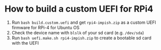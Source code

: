 # How to build a custom UEFI for RPi4

1. Run `bash build.custom.uefi` and get `rpi4-impish.zip` as a custom UEFI firmware for RPi-4 for Ubuntu OS
2. Check the device name with `blslk` of your sd card (e.g. `/dev/sda`)
3. Run `bash uefi.make.sh rpi4-impish.zip` to create a bootable sd card with the UEFI

